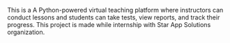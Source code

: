 This is a A Python-powered virtual teaching platform where instructors can conduct lessons and students can take tests, view reports, and track their progress.
This project is made while internship with Star App Solutions organization.

